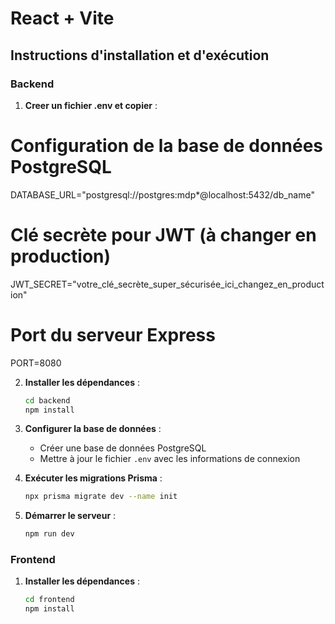 # React + Vite


## Instructions d'installation et d'exécution

### Backend
1. **Creer un fichier .env et copier** :

# Configuration de la base de données PostgreSQL
DATABASE_URL="postgresql://postgres:mdp*@localhost:5432/db_name"

# Clé secrète pour JWT (à changer en production)
JWT_SECRET="votre_clé_secrète_super_sécurisée_ici_changez_en_production"

# Port du serveur Express
PORT=8080


2. **Installer les dépendances** :
   ```bash
   cd backend
   npm install
   ```

3. **Configurer la base de données** :
   - Créer une base de données PostgreSQL
   - Mettre à jour le fichier `.env` avec les informations de connexion

4. **Exécuter les migrations Prisma** :
   ```bash
   npx prisma migrate dev --name init
   ```

5. **Démarrer le serveur** :
   ```bash
   npm run dev
   ```

### Frontend

1. **Installer les dépendances** :
   ```bash
   cd frontend
   npm install
   ```
